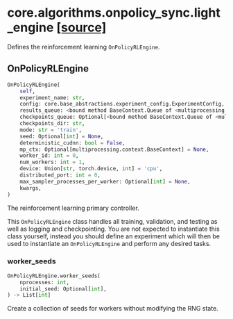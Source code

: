 # core.algorithms.onpolicy_sync.light_engine [[source]](https://github.com/allenai/allenact/tree/master/core/algorithms/onpolicy_sync/light_engine.py)
Defines the reinforcement learning `OnPolicyRLEngine`.
## OnPolicyRLEngine
```python
OnPolicyRLEngine(
    self,
    experiment_name: str,
    config: core.base_abstractions.experiment_config.ExperimentConfig,
    results_queue: <bound method BaseContext.Queue of <multiprocessing.context.DefaultContext object at 0x104f3b910>>,
    checkpoints_queue: Optional[<bound method BaseContext.Queue of <multiprocessing.context.DefaultContext object at 0x104f3b910>>],
    checkpoints_dir: str,
    mode: str = 'train',
    seed: Optional[int] = None,
    deterministic_cudnn: bool = False,
    mp_ctx: Optional[multiprocessing.context.BaseContext] = None,
    worker_id: int = 0,
    num_workers: int = 1,
    device: Union[str, torch.device, int] = 'cpu',
    distributed_port: int = 0,
    max_sampler_processes_per_worker: Optional[int] = None,
    kwargs,
)
```
The reinforcement learning primary controller.

This `OnPolicyRLEngine` class handles all training, validation, and
testing as well as logging and checkpointing. You are not expected
to instantiate this class yourself, instead you should define an
experiment which will then be used to instantiate an
`OnPolicyRLEngine` and perform any desired tasks.

### worker_seeds
```python
OnPolicyRLEngine.worker_seeds(
    nprocesses: int,
    initial_seed: Optional[int],
) -> List[int]
```
Create a collection of seeds for workers without modifying the RNG
state.
